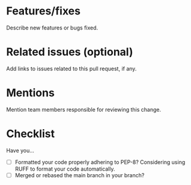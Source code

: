 # Features/fixes

Describe new features or bugs fixed.

# Related issues (optional)

Add links to issues related to this pull request, if any.

# Mentions

Mention team members responsible for reviewing this change. 

# Checklist

Have you...
- [ ] Formatted your code properly adhering to PEP-8? Considering using RUFF to format your code automatically.
- [ ] Merged or rebased the main branch in your branch?

